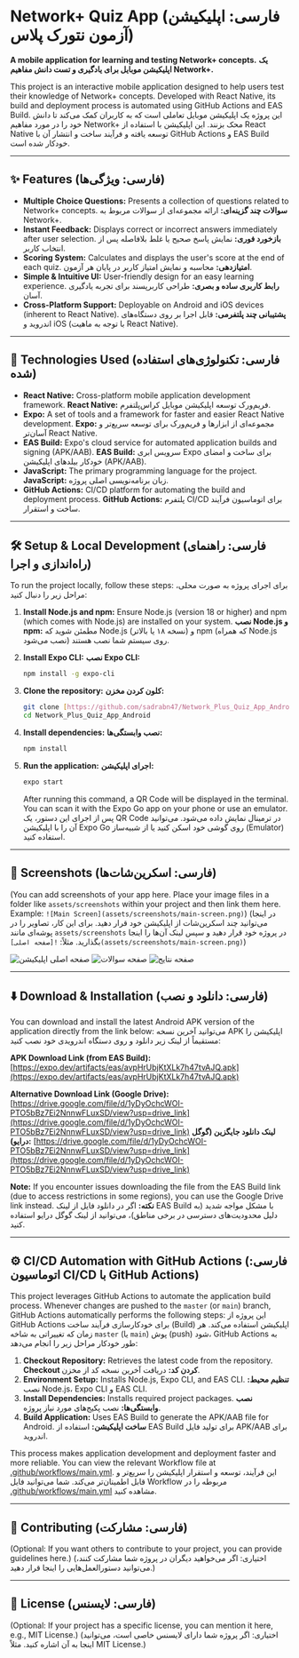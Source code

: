 # Network+ Quiz App (فارسی: اپلیکیشن آزمون نتورک پلاس)

**A mobile application for learning and testing Network+ concepts.**
**یک اپلیکیشن موبایل برای یادگیری و تست دانش مفاهیم Network+.**

This project is an interactive mobile application designed to help users test their knowledge of Network+ concepts. Developed with React Native, its build and deployment process is automated using GitHub Actions and EAS Build.
این پروژه یک اپلیکیشن موبایل تعاملی است که به کاربران کمک می‌کند تا دانش خود را در مورد مفاهیم Network+ محک بزنند. این اپلیکیشن با استفاده از React Native توسعه یافته و فرآیند ساخت و انتشار آن با GitHub Actions و EAS Build خودکار شده است.

---

## ✨ Features (فارسی: ویژگی‌ها)

* **Multiple Choice Questions:** Presents a collection of questions related to Network+ concepts.
    **سوالات چند گزینه‌ای:** ارائه مجموعه‌ای از سوالات مربوط به Network+.
* **Instant Feedback:** Displays correct or incorrect answers immediately after user selection.
    **بازخورد فوری:** نمایش پاسخ صحیح یا غلط بلافاصله پس از انتخاب کاربر.
* **Scoring System:** Calculates and displays the user's score at the end of each quiz.
    **امتیازدهی:** محاسبه و نمایش امتیاز کاربر در پایان هر آزمون.
* **Simple & Intuitive UI:** User-friendly design for an easy learning experience.
    **رابط کاربری ساده و بصری:** طراحی کاربرپسند برای تجربه یادگیری آسان.
* **Cross-Platform Support:** Deployable on Android and iOS devices (inherent to React Native).
    **پشتیبانی چند پلتفرمی:** قابل اجرا بر روی دستگاه‌های اندروید و iOS (با توجه به ماهیت React Native).

---

## 🚀 Technologies Used (فارسی: تکنولوژی‌های استفاده شده)

* **React Native:** Cross-platform mobile application development framework.
    **React Native:** فریم‌ورک توسعه اپلیکیشن موبایل کراس‌پلتفرم.
* **Expo:** A set of tools and a framework for faster and easier React Native development.
    **Expo:** مجموعه‌ای از ابزارها و فریم‌ورک برای توسعه سریع‌تر و آسان‌تر React Native.
* **EAS Build:** Expo's cloud service for automated application builds and signing (APK/AAB).
    **EAS Build:** سرویس ابری Expo برای ساخت و امضای خودکار بیلد‌های اپلیکیشن (APK/AAB).
* **JavaScript:** The primary programming language for the project.
    **JavaScript:** زبان برنامه‌نویسی اصلی پروژه.
* **GitHub Actions:** CI/CD platform for automating the build and deployment process.
    **GitHub Actions:** پلتفرم CI/CD برای اتوماسیون فرآیند ساخت و استقرار.

---

## 🛠️ Setup & Local Development (فارسی: راهنمای راه‌اندازی و اجرا)

To run the project locally, follow these steps:
برای اجرای پروژه به صورت محلی، مراحل زیر را دنبال کنید:

1.  **Install Node.js and npm:**
    Ensure Node.js (version 18 or higher) and npm (which comes with Node.js) are installed on your system.
    **نصب Node.js و npm:**
    مطمئن شوید که Node.js (نسخه ۱۸ یا بالاتر) و npm (که همراه Node.js نصب می‌شود) روی سیستم شما نصب هستند.

2.  **Install Expo CLI:**
    **نصب Expo CLI:**
    ```bash
    npm install -g expo-cli
    ```

3.  **Clone the repository:**
    **کلون کردن مخزن:**
    ```bash
    git clone [https://github.com/sadrabn47/Network_Plus_Quiz_App_Android.git](https://github.com/sadrabn47/Network_Plus_Quiz_App_Android.git)
    cd Network_Plus_Quiz_App_Android
    ```

4.  **Install dependencies:**
    **نصب وابستگی‌ها:**
    ```bash
    npm install
    ```

5.  **Run the application:**
    **اجرای اپلیکیشن:**
    ```bash
    expo start
    ```
    After running this command, a QR Code will be displayed in the terminal. You can scan it with the Expo Go app on your phone or use an emulator.
    پس از اجرای این دستور، یک QR Code در ترمینال نمایش داده می‌شود. می‌توانید آن را با اپلیکیشن Expo Go روی گوشی خود اسکن کنید یا از شبیه‌ساز (Emulator) استفاده کنید.

---

## 📱 Screenshots (فارسی: اسکرین‌شات‌ها)

(You can add screenshots of your app here. Place your image files in a folder like `assets/screenshots` within your project and then link them here. Example: `![Main Screen](assets/screenshots/main-screen.png)`)
(در اینجا می‌توانید چند اسکرین‌شات از اپلیکیشن خود قرار دهید. برای این کار، تصاویر را در پوشه‌ای مانند `assets/screenshots` در پروژه خود قرار دهید و سپس لینک آن‌ها را اینجا بگذارید. مثلاً: `![صفحه اصلی](assets/screenshots/main-screen.png)`)

![صفحه اصلی اپلیکیشن](https://placehold.co/400x600/aabbcc/ffffff?text=Main+Screen)
![صفحه سوالات](https://placehold.co/400x600/ccbbaa/ffffff?text=Quiz+Screen)
![صفحه نتایج](https://placehold.co/400x600/bbaacc/ffffff?text=Results+Screen)

---

## ⬇️ Download & Installation (فارسی: دانلود و نصب)

You can download and install the latest Android APK version of the application directly from the link below:
می‌توانید آخرین نسخه APK اپلیکیشن را مستقیماً از لینک زیر دانلود و روی دستگاه اندرویدی خود نصب کنید:

**APK Download Link (from EAS Build):** [https://expo.dev/artifacts/eas/avpHrUbjKtXLk7h47tvAJQ.apk](https://expo.dev/artifacts/eas/avpHrUbjKtXLk7h47tvAJQ.apk)

**Alternative Download Link (Google Drive):** [https://drive.google.com/file/d/1yDyOchcWOI-PTO5bBz7Ei2NnnwFLuxSD/view?usp=drive_link](https://drive.google.com/file/d/1yDyOchcWOI-PTO5bBz7Ei2NnnwFLuxSD/view?usp=drive_link)
**لینک دانلود جایگزین (گوگل درایو):** [https://drive.google.com/file/d/1yDyOchcWOI-PTO5bBz7Ei2NnnwFLuxSD/view?usp=drive_link](https://drive.google.com/file/d/1yDyOchcWOI-PTO5bBz7Ei2NnnwFLuxSD/view?usp=drive_link)

**Note:** If you encounter issues downloading the file from the EAS Build link (due to access restrictions in some regions), you can use the Google Drive link instead.
**نکته:** اگر در دانلود فایل از لینک EAS Build با مشکل مواجه شدید (به دلیل محدودیت‌های دسترسی در برخی مناطق)، می‌توانید از لینک گوگل درایو استفاده کنید.

---

## ⚙️ CI/CD Automation with GitHub Actions (فارسی: اتوماسیون CI/CD با GitHub Actions)

This project leverages GitHub Actions to automate the application build process. Whenever changes are pushed to the `master` (or `main`) branch, GitHub Actions automatically performs the following steps:
این پروژه از GitHub Actions برای خودکارسازی فرآیند ساخت (Build) اپلیکیشن استفاده می‌کند. هر زمان که تغییراتی به شاخه `master` (یا `main`) پوش (push) شود، GitHub Actions به طور خودکار مراحل زیر را انجام می‌دهد:

1.  **Checkout Repository:** Retrieves the latest code from the repository.
    **Checkout کردن کد:** دریافت آخرین نسخه کد از مخزن.
2.  **Environment Setup:** Installs Node.js, Expo CLI, and EAS CLI.
    **تنظیم محیط:** نصب Node.js، Expo CLI و EAS CLI.
3.  **Install Dependencies:** Installs required project packages.
    **نصب وابستگی‌ها:** نصب پکیج‌های مورد نیاز پروژه.
4.  **Build Application:** Uses EAS Build to generate the APK/AAB file for Android.
    **ساخت اپلیکیشن:** استفاده از EAS Build برای تولید فایل APK/AAB برای اندروید.

This process makes application development and deployment faster and more reliable. You can view the relevant Workflow file at [.github/workflows/main.yml](.github/workflows/main.yml).
این فرآیند، توسعه و استقرار اپلیکیشن را سریع‌تر و قابل اطمینان‌تر می‌کند. شما می‌توانید فایل Workflow مربوطه را در [.github/workflows/main.yml](.github/workflows/main.yml) مشاهده کنید.

---

## 🤝 Contributing (فارسی: مشارکت)

(Optional: If you want others to contribute to your project, you can provide guidelines here.)
(اختیاری: اگر می‌خواهید دیگران در پروژه شما مشارکت کنند، می‌توانید دستورالعمل‌هایی را اینجا قرار دهید.)

---

## 📄 License (فارسی: لایسنس)

(Optional: If your project has a specific license, you can mention it here, e.g., MIT License.)
(اختیاری: اگر پروژه شما دارای لایسنس خاصی است، می‌توانید اینجا به آن اشاره کنید. مثلاً MIT License.)
